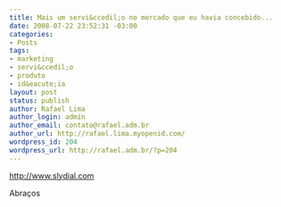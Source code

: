 ```yaml
---
title: Mais um servi&ccedil;o no mercado que eu havia concebido...
date: 2008-07-22 23:52:31 -03:00
categories:
- Posts
tags:
- marketing
- servi&ccedil;o
- produto
- id&eacute;ia
layout: post
status: publish
author: Rafael Lima
author_login: admin
author_email: contato@rafael.adm.br
author_url: http://rafael.lima.myopenid.com/
wordpress_id: 204
wordpress_url: http://rafael.adm.br/?p=204
---
```


<a href="http://www.slydial.com">http://www.slydial.com</a>

Abra&ccedil;os
